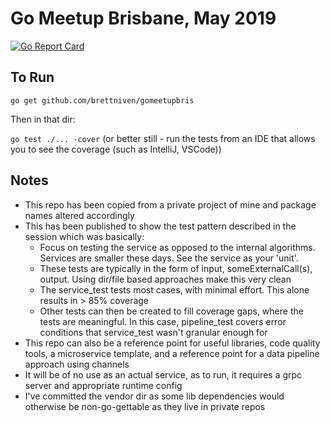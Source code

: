 # Go Meetup Brisbane, May 2019

[![Go Report Card](https://goreportcard.com/badge/brettniven/gomeetupbris)](https://goreportcard.com/report/brettniven/gomeetupbris)

## To Run

```go get github.com/brettniven/gomeetupbris```

Then in that dir:

```go test ./... -cover``` (or better still - run the tests from an IDE that allows you to see the coverage (such as IntelliJ, VSCode))

## Notes
 * This repo has been copied from a private project of mine and package names altered accordingly
 * This has been published to show the test pattern described in the session which was basically:
   * Focus on testing the service as opposed to the internal algorithms. Services are smaller these days. See the service as your 'unit'.
   * These tests are typically in the form of input, someExternalCall(s), output. Using dir/file based approaches make this very clean
   * The service_test tests most cases, with minimal effort. This alone results in > 85% coverage
   * Other tests can then be created to fill coverage gaps, where the tests are meaningful. In this case, pipeline_test covers error conditions that service_test wasn't granular enough for
 * This repo can also be a reference point for useful libraries, code quality tools, a microservice template, and a reference point for a data pipeline approach using channels 
 * It will be of no use as an actual service, as to run, it requires a grpc server and appropriate runtime config
 * I've committed the vendor dir as some lib dependencies would otherwise be non-go-gettable as they live in private repos
